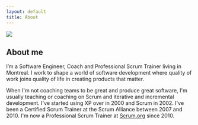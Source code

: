 ```yaml
---
layout: default
title: About
---
```


<img src="http://www.gravatar.com/avatar/9ec9ad37e9ab75436de0b3a0ce971dbe.png" class="callout avatar" />

## About me

I’m a Software Engineer, Coach and Professional Scrum Trainer living in Montreal. I work to shape a world of software development where quality of work joins quality of life in creating products that matter.

When I'm not coaching teams to be great and produce great software, I'm usually teaching or coaching on Scrum and iterative and incremental development. I've started using XP over in 2000 and Scrum in 2002. I've been a Certified Scrum Trainer at the Scrum Alliance between 2007 and 2010. I'm now a Professional Scrum Trainer at [Scrum.org](http://scrum.org) since 2010.
